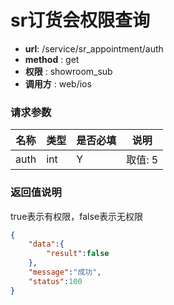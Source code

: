 sr订货会权限查询
=======

- **url**: /service/sr_appointment/auth
- **method** : get  
- **权限** : showroom_sub
- **调用方** : web/ios

### 请求参数

|    名称   |  类型  | 是否必填 |   说明   |
|-----------|--------|----------|----------|
| auth | int    | Y        | 取值: 5      |

### 返回值说明

true表示有权限，false表示无权限

```json
{
	"data":{
		"result":false
	},
	"message":"成功",
	"status":100
}
```
